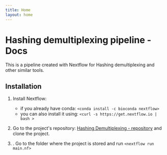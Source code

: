 ```yaml
---
title: Home
layout: home
---
```


# Hashing demultiplexing pipeline - Docs

This is a pipeline created with Nextflow for Hashing demultiplexing and other similar tools.

## Installation
1. Install Nextflow:
    * if you already have conda: `<conda install -c bioconda nextflow>`
    * you can also install it using: `<curl -s https://get.nextflow.io | bash >`

2. Go to the project's repository: [Hashing Demultiplexing - repository](https://github.com/mari-ga/demultiplex-pipeline) and clone the project.

3. . Go to the folder where the project is stored and run `<nextflow run main.nf>`











[Just the Docs]: https://just-the-docs.github.io/just-the-docs/
[README]: https://github.com/just-the-docs/just-the-docs-template/blob/main/README.md
